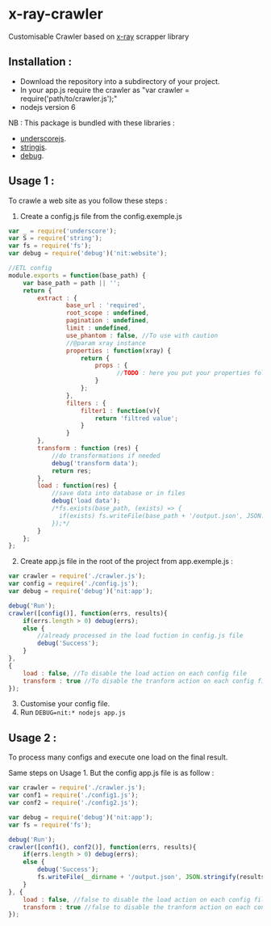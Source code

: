 # x-ray-crawler
Customisable Crawler based on [x-ray](https://github.com/lapwinglabs/x-ray/) scrapper library

## Installation :
- Download the repository into a subdirectory of your project.  
- In your app.js require the crawler as "var crawler = require('path/to/crawler.js');" 
- nodejs version 6 

NB : This package is bundled with these libraries :
- [underscorejs](http://underscorejs.org).  
- [stringjs](http://stringjs.com).  
- [debug](https://github.com/visionmedia/debug).  

## Usage 1 :
To crawle a web site as you follow these steps :  
1. Create a config.js file from the config.exemple.js  
```js
var _ = require('underscore');
var S = require('string');
var fs = require('fs');
var debug = require('debug')('nit:website');

//ETL config
module.exports = function(base_path) {
	var base_path = path || '';
	return {
		extract : {
				base_url : 'required',
				root_scope : undefined,
				pagination : undefined,
				limit : undefined,
				use_phantom : false, //To use with caution
				//@param xray instance
				properties : function(xray) {
					return {
						props : {
							  //TODO : here you put your properties following the x-ray selectors
						}
					};
				},
				filters : {
					filter1 : function(v){
						return 'filtred value';
					}
				}
		},
		transform : function (res) {
			//do transformations if needed
			debug('transform data');
			return res;
		},
		load : function(res) {
			//save data into database or in files
			debug('load data');
			/*fs.exists(base_path, (exists) => {
			  if(exists) fs.writeFile(base_path + '/output.json', JSON.stringify(res, null, 4));
 			});*/
		}
	};
};

```` 

2. Create app.js file in the root of the project from app.exemple.js :
```js
var crawler = require('./crawler.js');
var config = require('./config.js');
var debug = require('debug')('nit:app');

debug('Run');
crawler([config()], function(errs, results){
	if(errs.length > 0) debug(errs);
	else {
		//already processed in the load fuction in config.js file
		debug('Success');
	}
},
{
	load : false, //To disable the load action on each config file
	transform : true //To disable the tranform action on each config file
});

```

3. Customise your config file.
5. Run `DEBUG=nit:* nodejs app.js`

## Usage 2 :
To process many configs and execute one load on the final result.

Same steps on Usage 1.
But the config app.js file is as follow :

```js
var crawler = require('./crawler.js');
var conf1 = require('./config1.js');
var conf2 = require('./config2.js');

var debug = require('debug')('nit:app');
var fs = require('fs');

debug('Run');
crawler([conf1(), conf2()], function(errs, results){
	if(errs.length > 0) debug(errs);
	else {
		debug('Success');
		fs.writeFile(__dirname + '/output.json', JSON.stringify(results, null, 4));
	}
}, {
	load : false, //false to disable the load action on each config file
	transform : true //false to disable the tranform action on each config file
});

```
